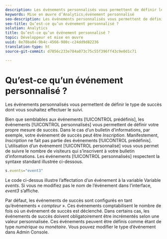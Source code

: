 ```yaml
---
description: Les événements personnalisés vous permettent de définir le type de succès dont vous souhaitez effectuer le suivi.
keywords: Mise en œuvre d’Analytics;événement personnalisé
seo-description: Les événements personnalisés vous permettent de définir le type de succès dont vous souhaitez effectuer le suivi.
seo-title: Qu’est-ce qu’un événement personnalisé ?
solution: Analytics
title: Qu’est-ce qu’un événement personnalisé ?
topic: Développeur et mise en œuvre
uuid: 8e78ba04-9b4c-4566-980c-c24dd9d82236
translation-type: ht
source-git-commit: d7056c233e784a073c75c55f396ff43c9e0d1c71

---
```



# Qu’est-ce qu’un événement personnalisé ?

Les événements personnalisés vous permettent de définir le type de succès dont vous souhaitez effectuer le suivi.

Bien que semblables aux événements [!UICONTROL prédéfinis], les événements [!UICONTROL personnalisés] vous permettent de définir votre propre mesure de succès. Dans le cas d’un bulletin d’informations, par exemple, votre événement de succès peut être _Inscription_. Manifestement, _Inscription_ ne fait pas partie des événements [!UICONTROL prédéfinis]. L’utilisation d’un événement [!UICONTROL personnalisé] vous vous permet de suivre le nombre de visiteurs qui s’inscrivent à votre bulletin d’informations. Les événements [!UICONTROL personnalisés] respectent la syntaxe standard illustrée ci-dessous.

```js
s.events="event3"
```

Le code ci-dessus illustre l’affectation d’un événement à la variable Variable _events_. Si vous ne modifiez pas le nom de l’événement dans l’interface, _event3_ s’affiche.

Par défaut, les événements de succès sont configurés en tant qu’événements « _compteur_ ». Ces événements comptabilisent le nombre de fois où un événement de succès est déclenché. Dans certains cas, les événements de succès doivent obligatoirement être incrémentés selon une valeur personnalisée. Ces événements peuvent être définis comme étant de type _numérique_ ou _monétaire_. Vous pouvez modifier le type d’événement dans Admin Console.
